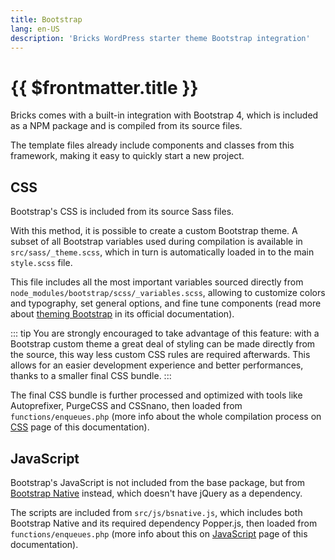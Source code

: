 ```yaml
---
title: Bootstrap
lang: en-US
description: 'Bricks WordPress starter theme Bootstrap integration'
---
```


# {{ $frontmatter.title }}

Bricks comes with a built-in integration with Bootstrap 4, which is included as a NPM package and is compiled from its source files. 

The template files already include components and classes from this framework, making it easy to quickly start a new project.

## CSS

Bootstrap's CSS is included from its source Sass files.

With this method, it is possible to create a custom Bootstrap theme. A subset of all Bootstrap variables used during compilation is available in `src/sass/_theme.scss`, which in turn is automatically loaded in to the main `style.scss` file.

This  file includes all the most important variables sourced directly from `node_modules/bootstrap/scss/_variables.scss`, allowing to customize colors and typography, set general options, and fine tune components (read more about [theming Bootstrap](https://getbootstrap.com/docs/4.6/getting-started/theming/) in its official documentation).

::: tip
You are strongly encouraged to take advantage of this feature: with a Bootstrap custom theme a great deal of styling can be made directly from the source, this way less custom CSS rules are required afterwards. This allows for an easier development experience and better performances, thanks to a smaller final CSS bundle.
:::

The final CSS bundle is further processed and optimized with tools like Autoprefixer, PurgeCSS and CSSnano, then loaded from `functions/enqueues.php` (more info about the whole compilation process on [CSS](/theme/css/) page of this documentation).

## JavaScript

Bootstrap's JavaScript is not included from the base package, but from [Bootstrap Native](https://thednp.github.io/bootstrap.native/) instead, which doesn't have jQuery as a dependency.

The scripts are included from `src/js/bsnative.js`, which includes both Bootstrap Native and its required dependency Popper.js, then loaded from `functions/enqueues.php` (more info about this on [JavaScript](/theme/javascript/) page of this documentation).